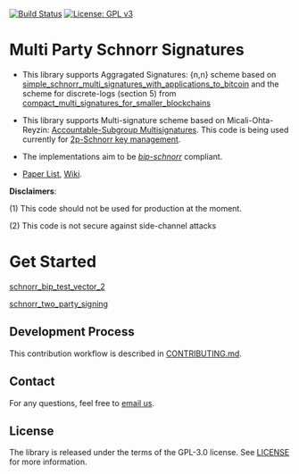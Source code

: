 [![Build Status](https://travis-ci.com/KZen-networks/multi-party-schnorr.svg?branch=master)](https://travis-ci.com/KZen-networks/multi-party-schnorr)
[![License: GPL v3](https://img.shields.io/badge/License-GPL%20v3-blue.svg)](https://www.gnu.org/licenses/gpl-3.0)

Multi Party Schnorr Signatures
=====================================
* This library supports Aggragated Signatures:  {n,n} scheme based on [simple_schnorr_multi_signatures_with_applications_to_bitcoin](https://github.com/KZen-networks/multi-party-schnorr/blob/master/papers/simple_schnorr_multi_signatures_with_applications_to_bitcoin.pdf) and the scheme for discrete-logs (section 5) from [compact_multi_signatures_for_smaller_blockchains](https://github.com/KZen-networks/multi-party-schnorr/blob/master/papers/compact_multi_signatures_for_smaller_blockchains.pdf) 
* This library supports Multi-signature scheme based on  Micali-Ohta-Reyzin: [Accountable-Subgroup Multisignatures](https://github.com/KZen-networks/multi-party-schnorr/blob/master/papers/accountable_subgroups_multisignatures.pdf). This code is being used currently for [2p-Schnorr key management](https://github.com/KZen-networks/kms-secp256k1 ).

* The implementations aim to be [_bip-schnorr_](https://github.com/sipa/bips/blob/bip-schnorr/bip-schnorr.mediawiki) compliant.

* [Paper List](https://github.com/KZen-networks/multi-party-schnorr/tree/master/papers), [Wiki](https://github.com/KZen-networks/multisig-schnorr/wiki).

**Disclaimers**: 

(1) This code should not be used for production at the moment.

(2) This code is not secure against side-channel attacks

Get Started
=====================================

[schnorr_bip_test_vector_2](https://github.com/KZen-networks/multi-party-schnorr/blob/master/src/protocols/aggsig/test.rs#L137)

[schnorr_two_party_signing](https://github.com/KZen-networks/multi-party-schnorr/blob/master/src/protocols/aggsig/test.rs#L26)

Development Process
-------------------
This contribution workflow is described in [CONTRIBUTING.md](CONTRIBUTING.md).

Contact
-------------------
For any questions, feel free to [email us](mailto:github@kzencorp.com).

License
-------
The library is released under the terms of the GPL-3.0 license. See [LICENSE](LICENSE) for more information.
